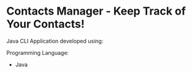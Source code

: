 # Contacts Manager - Keep Track of Your Contacts!

Java CLI Application developed using:

Programming Language:
- Java
